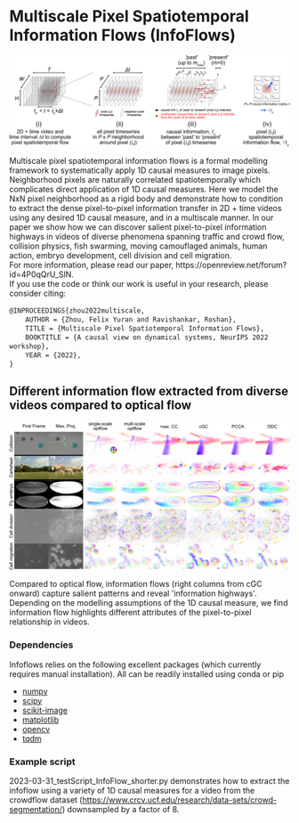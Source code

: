 # Multiscale Pixel Spatiotemporal Information Flows (InfoFlows)
<p align="center">
  <img src="img/concept_figure.jpg" width="800"/>
  <!-- <img src="https://github.com/fyz11/MOSES/blob/master/Example_Results/mesh_frame20_red.png" width="300"/> -->
</p>
Multiscale pixel spatiotemporal information flows is a formal modelling framework to systematically apply 1D causal measures to image pixels. Neighborhood pixels are naturally correlated spatiotemporally which complicates direct application of 1D causal measures. Here we model the NxN pixel neighborhood as a rigid body and demonstrate how to condition to extract the dense pixel-to-pixel information transfer in 2D + time videos using any desired 1D causal measure, and in a multiscale manner. In our paper we show how we can discover salient pixel-to-pixel information highways in videos of diverse phenomena spanning traffic and crowd flow, collision physics, fish swarming, moving camouflaged animals, human action, embryo development, cell division and cell migration.<br>
 <br\>
For more information, please read our paper, https://openreview.net/forum?id=4P0qQrU_SlN.<br>
 <br\>
If you use the code or think our work is useful in your research, please consider citing:

```
@INPROCEEDINGS{zhou2022multiscale,
	AUTHOR = {Zhou, Felix Yuran and Ravishankar, Roshan},
	TITLE = {Multiscale Pixel Spatiotemporal Information Flows},
	BOOKTITLE = {A causal view on dynamical systems, NeurIPS 2022 workshop},
	YEAR = {2022},
}
```


## Different information flow extracted from diverse videos compared to optical flow
<p align="center">
  <img src="img/multi_example_flow.jpg" width="800"/>
</p>
Compared to optical flow, information flows (right columns from cGC onward) capture salient patterns and reveal 'information highways'. Depending on the modelling assumptions of the 1D causal measure, we find information flow highlights different attributes of the pixel-to-pixel relationship in videos. 

### Dependencies
Infoflows relies on the following excellent packages (which currently requires manual installation). All can be readily installed using conda or pip
- [numpy](https://numpy.org/)
- [scipy](https://www.scipy.org/)
- [scikit-image](https://scikit-image.org/)
- [matplotlib](https://matplotlib.org/)
- [opencv](https://pypi.org/project/opencv-contrib-python/)
- [tqdm](https://tqdm.github.io/)

### Example script
2023-03-31_testScript_InfoFlow_shorter.py demonstrates how to extract the infoflow using a variety of 1D causal measures for a video from the crowdflow dataset (https://www.crcv.ucf.edu/research/data-sets/crowd-segmentation/) downsampled by a factor of 8.  
